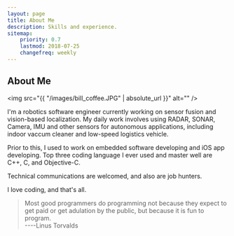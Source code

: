 ```yaml
---
layout: page
title: About Me
description: Skills and experience.
sitemap:
    priority: 0.7
    lastmod: 2018-07-25
    changefreq: weekly
---
```

## About Me

<span class="image left"><img src="{{ "/images/bill_coffee.JPG" | absolute_url }}" alt="" /></span>

I'm a robotics software engineer currently working on sensor fusion and vision-based localization. My daily work involves using RADAR, SONAR, Camera, IMU and other sensors for autonomous applications, including indoor vaccum cleaner and low-speed logistics vehicle.

Prior to this, I used to work on embedded software developing and iOS app developing. Top three coding language I ever used and master well are C++, C, and Objective-C.

Technical communications are welcomed, and also are job hunters.

I love coding, and that's all.

<blockquote>
  Most good programmers do programming not because they expect to get paid or get adulation by the public, but because it is fun to program.

  <br />        
  ----Linus Torvalds
</blockquote>   